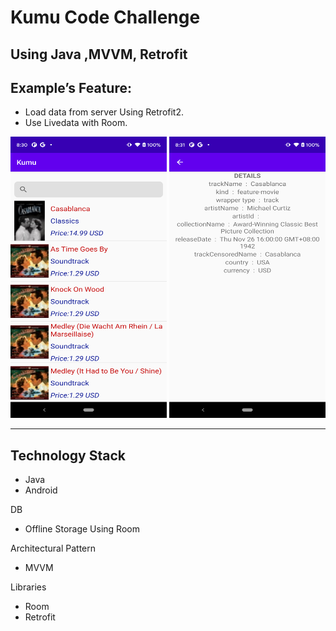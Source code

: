 # Kumu Code Challenge

## Using Java ,MVVM, Retrofit

## Example’s Feature:
* Load data from server Using Retrofit2.
* Use Livedata with Room.

<img src="https://github.com/cicciolinamiranda/kumu_code_challenge/blob/master/device-2021-08-09-203059.png" height="450px" width="250px">
<img src="https://github.com/cicciolinamiranda/kumu_code_challenge/blob/master/device-2021-08-09-203116.png" height="450px" width="250px">

***
## Technology Stack
* Java
* Android

DB
* Offline Storage Using Room


Architectural Pattern
* MVVM

Libraries
* Room
* Retrofit
